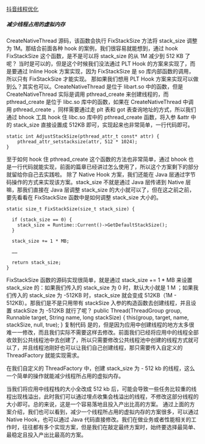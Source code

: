 
[抖音线程优化](https://juejin.cn/post/7212446354920407096#heading-10)

##### 减少线程占用的虚拟内存
CreateNativeThread 源码，该函数会执行 FixStackSize 方法将 stack_size 调整为 1M。那结合前面各种 hook 的案例，我们很容易就能想到，通过 hook FixStackSize 这个函数，是不是可以将 stack_size 的从 1M 减少到 512 KB 了呢？ 当时是可以的，但是这个时候我们没法通过 PLT Hook 的方案来实现了，而是要通过 Inline Hook 方案实现，因为 FixStackSize 是 so 库内部函数的调用，所以只有 FixStackSize 才能实现。
那如果我们想用 PLT Hook 方案来实现可以做到么？其实也可以。CreateNativeThread 是位于 libart.so 中的函数，但是 CreateNativeThread 实际是调用 pthread_create 来创建线程的，而 pthread_create 是位于 libc.so 库中的函数，如果在 CreateNativeThread 中调用 pthread_create ，同样需要通过走 plt 表和 got 表查询地址的方式，所以我们通过 bhook 工具 hook 住 libc.so 库中的 pthread_create 函数，将入参 &attr 中的 stack_size 直接设置成 512KB 即可，实现起来也非常简单，一行代码即可。
```
static int AdjustStackSize(pthread_attr_t const* attr) {
    pthread_attr_setstacksize(attr, 512 * 1024);
}
```
至于如何 hook 住 pthread_create 这个函数的方法也非常简单，通过 bhook 也是一行代码就能实现，前面的篇章已经讲过怎么使用了，所以这个方案剩下的部分就留给你自己去实践啦。
除了 Native Hook 方案，我们还能在 Java 层通过字节码操作的方式来实现该方案。stack_size 不就是通过 Java 层传递到 Native 层嘛，那我们直接在 Java 层调整 stack_size 的大小就可以了，但在这之前之前，要先看看在 FixStackSize 函数中是如何调整 stack_size 大小的。
```
static size_t FixStackSize(size_t stack_size) {

  if (stack_size == 0) {
    stack_size = Runtime::Current()->GetDefaultStackSize();
  }

  stack_size += 1 * MB;

  ……

  return stack_size;
}
```
FixStackSize 函数的源码实现很简单，就是通过 stack_size += 1 * MB 来设置 stack_size 的：如果我们传入的 stack_size 为 0 时，默认大小就是 1 M ；如果我们传入的 stack_size 为 -512KB 时，stack_size 就会变成 512KB（1M - 512KB）。那我们是不是只用带有 stackSize 入参的构造函数去创建线程，并且设置 stackSize 为 -512KB 就行了呢？
public Thread(ThreadGroup group, Runnable target, String name,
                  long stackSize) {
    this(group, target, name, stackSize, null, true);
}
复制代码
是的，但是因为应用中创建线程的地方太多很难一一修改，而且我们实际不需要这样去修改。前面我们已经将应用中的线程全部收敛到公共线程池中去创建了，所以只需要修改公共线程池中创建的线程方式就可以了，并且线程池刚好也可以让我们自己创建线程，那只需要传入自定义的 ThreadFactory 就能实现需求。








在我们自定义的 ThreadFactory 中，创建 stack_size 为 - 512 kb 的线程，这么一个简单的操作就能减少线程所占用的虚拟内存。

当我们将应用中线程栈的大小全改成 512 kb 后，可能会导致一些任务比较重的线程出现栈溢出，此时我们可以通过埋点收集会栈溢出的线程，不修改这部分线程的大小即可。总的来说，这是一个容易落地且投入产出比高的方案。
通过上面的方案介绍，我们也可以看到，减少一个线程所占用的虚拟内存的方案很多，可以通过 Native Hook，也可以通过 Java 代码直接修改。我们在做业务或者性能相关的工作时，往往都有多个实现方案，但是我们在敲定最终方案时，始终要选择最简单、最稳定且投入产出比最高的方案。


